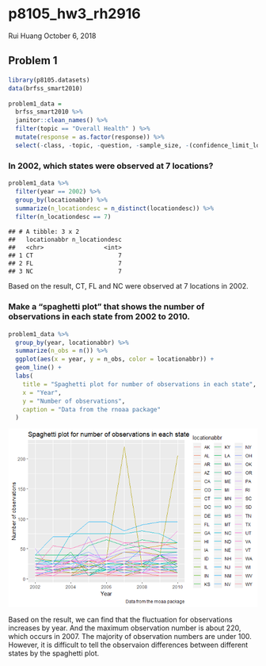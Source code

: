 p8105\_hw3\_rh2916
================
Rui Huang
October 6, 2018

## Problem 1

``` r
library(p8105.datasets)
data(brfss_smart2010)
```

``` r
problem1_data =
  brfss_smart2010 %>%
  janitor::clean_names() %>%
  filter(topic == "Overall Health" ) %>%
  mutate(response = as.factor(response)) %>%
  select(-class, -topic, -question, -sample_size, -(confidence_limit_low : geo_location))
```

### In 2002, which states were observed at 7 locations?

``` r
problem1_data %>%
  filter(year == 2002) %>%
  group_by(locationabbr) %>%
  summarize(n_locationdesc = n_distinct(locationdesc)) %>%
  filter(n_locationdesc == 7)
```

    ## # A tibble: 3 x 2
    ##   locationabbr n_locationdesc
    ##   <chr>                 <int>
    ## 1 CT                        7
    ## 2 FL                        7
    ## 3 NC                        7

Based on the result, CT, FL and NC were observed at 7 locations in
2002.

### Make a “spaghetti plot” that shows the number of observations in each state from 2002 to 2010.

``` r
problem1_data %>%
  group_by(year, locationabbr) %>%
  summarize(n_obs = n()) %>%
  ggplot(aes(x = year, y = n_obs, color = locationabbr)) +
  geom_line() +
  labs(
    title = "Spaghetti plot for number of observations in each state",
    x = "Year",
    y = "Number of observations",
    caption = "Data from the rnoaa package"
  ) 
```

![](p8105_hw3_rh2916_files/figure-gfm/unnamed-chunk-4-1.png)<!-- -->

Based on the result, we can find that the fluctuation for observations
increases by year. And the maximum observation number is about 220,
which occurs in 2007. The majority of observation numbers are under 100.
However, it is difficult to tell the observaion differences between
different states by the spaghetti plot.
